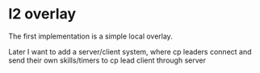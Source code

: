 # l2 overlay
The first implementation is a simple local overlay.

Later I want to add a server/client system, where cp leaders connect and send their own skills/timers to cp lead client through server